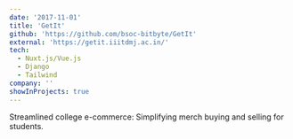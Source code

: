 ```yaml
---
date: '2017-11-01'
title: 'GetIt'
github: 'https://github.com/bsoc-bitbyte/GetIt'
external: 'https://getit.iiitdmj.ac.in/'
tech:
  - Nuxt.js/Vue.js
  - Django
  - Tailwind
company: ''
showInProjects: true
---
```


Streamlined college e-commerce: Simplifying merch buying and selling for students.
